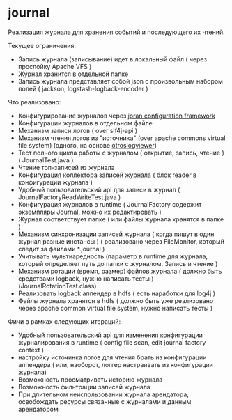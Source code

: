 # journal

Реализация журнала для хранения событий и последующего их чтений.

Текущее ограничения:
+ Запись журнала (записывание) идет в локальный файл ( через прослойку Apache VFS )
+ Журнал хранится в отдельной папке
+ Запись журнала представляет собой json с произвольным набором полей ( jackson, logstash-logback-encoder )


Что реализовано:
+ Конфигурирование журналов через [joran configuration framework](https://logback.qos.ch/manual/onJoran.html)
+ Конфигурации журналов в отдельном файле
+ Механизм записи логов ( over slf4j-api )
+ Механизм чтения логов из "источника" (over apache commons virtual file system)  (одного, на основе [otroslogviewer](https://github.com/otros-systems/otroslogviewer))
+ Тест полного цикла работы с журналом ( открытие, запись, чтение ) ( JournalTest.java )
+ Чтение топ-записей из журнала
+ Конфигурация коллектора записей журнала ( блок reader в конфигурации журнала )
+ Удобный пользовательский api для записи в журнал ( JournalFactoryReadWriteTest.java )
+ Конфигурация журналов в runtime ( JournalFactory содержит экземпляры Journal, можно их редактировать )
+ Журнал соответствует папке ( или файлы журнала хранятся в папке )
+ Механизм синхронизации записей журнала ( когда пишут в один журнал разные инстансы ) ( реализовано через FileMonitor, который следит за файлами *.journal )
+ Учитывать мультиаредность (параметр в runtime для журнала, который определяет путь до папки с журналом. Запись и чтение )
+ Механизм ротации (время, размер) файлов журнала ( должно быть средствами logback, нужно написать тесты ) (JournalRotationTest.class)
+ Реализовать logback аппендер в hdfs ( есть наработки для log4j )
+ Файлы журнала хранятся в hdfs ( должно быть уже реализовано через apache common virtual file system, нужно написать тесты )

Фичи в рамках следующих итераций:
+ Удобный пользовательский api для изменения конфигурации журналирования в runtime ( config file scan, edit journal factory context )
+ настройку источинка логов для чтения брать из конфигурации аппендера ( или, наоборот, логгер настраивать из конфигурации журнала)
+ Возможность просматривать историю журнала
+ Возможность фильтрации записей журнала
+ При длительном неиспользовании журнала арендатора, освобождать ресурсы связанные с журналами и данным арендатором

